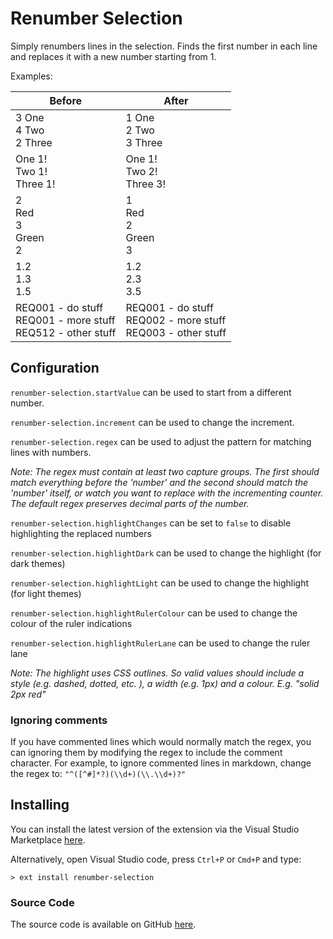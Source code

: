 # Renumber Selection

Simply renumbers lines in the selection. Finds the first number in each line and replaces it with a new number starting from 1.

Examples:

| Before                                                             | After                                                              |
|--------------------------------------------------------------------|--------------------------------------------------------------------|
| 3 One</br>4 Two</br>2 Three                                        | 1 One</br>2 Two</br>3 Three                                        |
| One 1!</br>Two 1!</br>Three 1!                                     | One 1!</br>Two 2!</br>Three 3!                                     |
| 2</br>Red</br>3</br>Green</br>2                                    | 1</br>Red</br>2</br>Green</br>3                                    |
| 1.2</br>1.3</br>1.5                                                | 1.2</br>2.3</br>3.5                                                |
| REQ001 - do stuff</br>REQ001 - more stuff</br>REQ512 - other stuff | REQ001 - do stuff</br>REQ002 - more stuff</br>REQ003 - other stuff |

## Configuration

`renumber-selection.startValue` can be used to start from a different number.

`renumber-selection.increment` can be used to change the increment.

`renumber-selection.regex` can be used to adjust the pattern for matching lines with numbers.

*Note: The regex must contain at least two capture groups. The first should match everything before the 'number' and the second should match the 'number' itself, or watch you want to replace with the incrementing counter. The default regex preserves decimal parts of the number.*

`renumber-selection.highlightChanges` can be set to `false` to disable highlighting the replaced numbers

`renumber-selection.highlightDark` can be used to change the highlight (for dark themes)

`renumber-selection.highlightLight` can be used to change the highlight (for light themes)

`renumber-selection.highlightRulerColour` can be used to change the colour of the ruler indications

`renumber-selection.highlightRulerLane` can be used to change the ruler lane

*Note: The highlight uses CSS outlines.* *So valid values should include a style (e.g. dashed, dotted, etc. ), a width (e.g. 1px) and a colour. E.g. "solid 2px red"*

### Ignoring comments

If you have commented lines which would normally match the regex, you can ignoring them by modifying the regex to include the comment character. For example, to ignore commented lines in markdown, change the regex to:
`"^([^#]*?)(\\d+)(\\.\\d+)?"`

## Installing

You can install the latest version of the extension via the Visual Studio Marketplace [here](https://marketplace.visualstudio.com/items?itemName=Gruntfuggly.renumber-selection).

Alternatively, open Visual Studio code, press `Ctrl+P` or `Cmd+P` and type:

    > ext install renumber-selection

### Source Code

The source code is available on GitHub [here](https://github.com/Gruntfuggly/renumber-selection).
